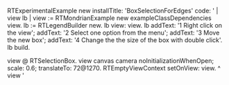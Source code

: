 RTExperimentalExample new installTitle: 'BoxSelectionForEdges' 
		code:
		'
| view lb |
view := RTMondrianExample new exampleClassDependencies view.
lb := RTLegendBuilder new.
lb view: view.
lb addText: '1 Right click on the view';
	addText: '2 Select one option from the menu';
	addText: '3 Move the new box';
	addText: '4 Change the the size of the box with double click'.
lb build.

view  @ RTSelectionBox.
view canvas camera 
	noInitializationWhenOpen;
	scale: 0.6;
	translateTo: 72@1270.
RTEmptyViewContext setOnView: view.
^ view
	'